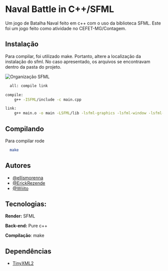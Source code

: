 # Naval Battle in C++/SFML

Um jogo de Batalha Naval feito em c++ com o uso da biblioteca SFML.
Este foi um jogo feito como atividade no CEFET-MG/Contagem.

## Instalação

Para compilar, foi utilizado make.
Portanto, altere a localização da instalação do sfml.
No caso apresentado, os arquivos se encontravam dentro da pasta do projeto.

![Organização SFML](https://i.imgur.com/VRgmqvG.png)

```bash
  all: compile link

compile:
	g++ -ISFML/include -c main.cpp

link:
	g++ main.o -o main -LSFML/lib -lsfml-graphics -lsfml-window -lsfml-system
```

## Compilando

Para compilar rode

```bash
  make
```

## Autores

- [@ellismorenna](https://www.github.com/ellismorenna)
- [@ErickRezende](https://www.github.com/ErickRezende)
- [@Wiiito](https://www.github.com/wiiito)

## Tecnologias:

**Render:** SFML

**Back-end:** Pure c++

**Compilação**: make

## Dependências

 - [TinyXML2](https://github.com/terroo/tinyxml2/)